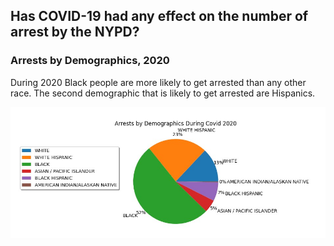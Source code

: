 ## Has COVID-19 had any effect on the number of arrest by the NYPD?


### Arrests by Demographics, 2020

During 2020 Black people are more likely to get arrested than any other race. The second demographic that is likely to get arrested are Hispanics.

![vis1](/race_pie_chart2.jpg)
